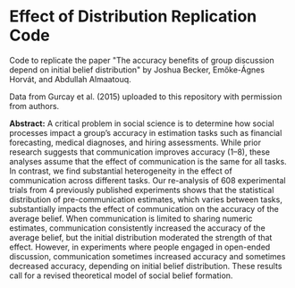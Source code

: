 # Effect of Distribution Replication Code

Code to replicate the paper "The accuracy benefits of group discussion depend on initial belief distribution" by Joshua Becker, Emőke-Ágnes Horvát, and Abdullah Almaatouq.

Data from Gurcay et al. (2015) uploaded to this repository with permission from authors.

**Abstract:** A critical problem in social science is to determine how social processes impact a group’s accuracy in estimation tasks such as financial forecasting, medical diagnoses, and hiring assessments. While prior research suggests that communication improves accuracy (1–8), these analyses assume that the effect of communication is the same for all tasks. In contrast, we find substantial heterogeneity in the effect of communication across different tasks. Our re-analysis of 608 experimental trials from 4 previously published experiments shows that the statistical distribution of pre-communication estimates, which varies between tasks, substantially impacts the effect of communication on the accuracy of the average belief. When communication is limited to sharing numeric estimates, communication consistently increased the accuracy of the average belief, but the initial distribution moderated the strength of that effect. However, in experiments where people engaged in open-ended discussion, communication sometimes increased accuracy and sometimes decreased accuracy, depending on initial belief distribution. These results call for a revised theoretical model of social belief formation.
